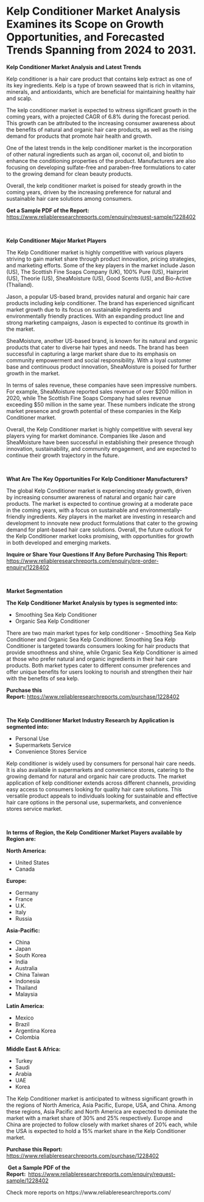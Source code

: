<p><h1>Kelp Conditioner Market Analysis Examines its Scope on Growth Opportunities, and Forecasted Trends Spanning from 2024 to 2031.</h1></p><p><strong>Kelp Conditioner Market Analysis and Latest Trends</strong></p>
<p><p>Kelp conditioner is a hair care product that contains kelp extract as one of its key ingredients. Kelp is a type of brown seaweed that is rich in vitamins, minerals, and antioxidants, which are beneficial for maintaining healthy hair and scalp.</p><p>The kelp conditioner market is expected to witness significant growth in the coming years, with a projected CAGR of 6.8% during the forecast period. This growth can be attributed to the increasing consumer awareness about the benefits of natural and organic hair care products, as well as the rising demand for products that promote hair health and growth.</p><p>One of the latest trends in the kelp conditioner market is the incorporation of other natural ingredients such as argan oil, coconut oil, and biotin to enhance the conditioning properties of the product. Manufacturers are also focusing on developing sulfate-free and paraben-free formulations to cater to the growing demand for clean beauty products.</p><p>Overall, the kelp conditioner market is poised for steady growth in the coming years, driven by the increasing preference for natural and sustainable hair care solutions among consumers.</p></p>
<p><strong>Get a Sample PDF of the Report:&nbsp;</strong> <a href="https://www.reliableresearchreports.com/enquiry/request-sample/1228402">https://www.reliableresearchreports.com/enquiry/request-sample/1228402</a></p>
<p>&nbsp;</p>
<p><strong>Kelp Conditioner Major Market Players</strong></p>
<p><p>The Kelp Conditioner market is highly competitive with various players striving to gain market share through product innovation, pricing strategies, and marketing efforts. Some of the key players in the market include Jason (US), The Scottish Fine Soaps Company (UK), 100% Pure (US), Hairprint (US), Theorie (US), SheaMoisture (US), Good Scents (US), and Bio-Active (Thailand).</p><p>Jason, a popular US-based brand, provides natural and organic hair care products including kelp conditioner. The brand has experienced significant market growth due to its focus on sustainable ingredients and environmentally friendly practices. With an expanding product line and strong marketing campaigns, Jason is expected to continue its growth in the market.</p><p>SheaMoisture, another US-based brand, is known for its natural and organic products that cater to diverse hair types and needs. The brand has been successful in capturing a large market share due to its emphasis on community empowerment and social responsibility. With a loyal customer base and continuous product innovation, SheaMoisture is poised for further growth in the market.</p><p>In terms of sales revenue, these companies have seen impressive numbers. For example, SheaMoisture reported sales revenue of over $200 million in 2020, while The Scottish Fine Soaps Company had sales revenue exceeding $50 million in the same year. These numbers indicate the strong market presence and growth potential of these companies in the Kelp Conditioner market.</p><p>Overall, the Kelp Conditioner market is highly competitive with several key players vying for market dominance. Companies like Jason and SheaMoisture have been successful in establishing their presence through innovation, sustainability, and community engagement, and are expected to continue their growth trajectory in the future.</p></p>
<p>&nbsp;</p>
<p><strong>What Are The Key Opportunities For Kelp Conditioner Manufacturers?</strong></p>
<p><p>The global Kelp Conditioner market is experiencing steady growth, driven by increasing consumer awareness of natural and organic hair care products. The market is expected to continue growing at a moderate pace in the coming years, with a focus on sustainable and environmentally-friendly ingredients. Key players in the market are investing in research and development to innovate new product formulations that cater to the growing demand for plant-based hair care solutions. Overall, the future outlook for the Kelp Conditioner market looks promising, with opportunities for growth in both developed and emerging markets.</p></p>
<p><strong>Inquire or Share Your Questions If Any Before Purchasing This Report:</strong> <a href="https://www.reliableresearchreports.com/enquiry/pre-order-enquiry/1228402">https://www.reliableresearchreports.com/enquiry/pre-order-enquiry/1228402</a></p>
<p>&nbsp;</p>
<p><strong>Market Segmentation</strong></p>
<p><strong>The Kelp Conditioner Market Analysis by types is segmented into:</strong></p>
<p><ul><li>Smoothing Sea Kelp Conditioner</li><li>Organic Sea Kelp Conditioner</li></ul></p>
<p><p>There are two main market types for kelp conditioner - Smoothing Sea Kelp Conditioner and Organic Sea Kelp Conditioner. Smoothing Sea Kelp Conditioner is targeted towards consumers looking for hair products that provide smoothness and shine, while Organic Sea Kelp Conditioner is aimed at those who prefer natural and organic ingredients in their hair care products. Both market types cater to different consumer preferences and offer unique benefits for users looking to nourish and strengthen their hair with the benefits of sea kelp.</p></p>
<p><strong>Purchase this Report:&nbsp;</strong><a href="https://www.reliableresearchreports.com/purchase/1228402">https://www.reliableresearchreports.com/purchase/1228402</a></p>
<p>&nbsp;</p>
<p><strong>The Kelp Conditioner Market Industry Research by Application is segmented into:</strong></p>
<p><ul><li>Personal Use</li><li>Supermarkets Service</li><li>Convenience Stores Service</li></ul></p>
<p><p>Kelp conditioner is widely used by consumers for personal hair care needs. It is also available in supermarkets and convenience stores, catering to the growing demand for natural and organic hair care products. The market application of kelp conditioner extends across different channels, providing easy access to consumers looking for quality hair care solutions. This versatile product appeals to individuals looking for sustainable and effective hair care options in the personal use, supermarkets, and convenience stores service market.</p></p>
<p>&nbsp;</p>
<p><strong>In terms of Region, the Kelp Conditioner Market Players available by Region are:</strong></p>
<p>
    <p> <strong> North America: </strong>
        <ul>
            <li>United States</li>
            <li>Canada</li>
        </ul>
        </p> 
    <p> <strong> Europe: </strong>
        <ul>
            <li>Germany</li>
            <li>France</li>
            <li>U.K.</li>
            <li>Italy</li>
            <li>Russia</li>
        </ul>
        </p> 
    <p> <strong> Asia-Pacific: </strong>
        <ul>
            <li>China</li>
            <li>Japan</li>
            <li>South Korea</li>
            <li>India</li>
            <li>Australia</li>
            <li>China Taiwan</li>
            <li>Indonesia</li>
            <li>Thailand</li>
            <li>Malaysia</li>
        </ul>
        </p> 
    <p> <strong> Latin America: </strong>
        <ul>
            <li>Mexico</li>
            <li>Brazil</li>
            <li>Argentina Korea</li>
            <li>Colombia</li>
        </ul>
        </p> 
    <p> <strong> Middle East & Africa: </strong>
        <ul>
            <li>Turkey</li>
            <li>Saudi</li>
            <li>Arabia</li>
            <li>UAE</li>
            <li>Korea</li>
        </ul>
    </p>
    </p>
<p><p>The Kelp Conditioner market is anticipated to witness significant growth in the regions of North America, Asia Pacific, Europe, USA, and China. Among these regions, Asia Pacific and North America are expected to dominate the market with a market share of 30% and 25% respectively. Europe and China are projected to follow closely with market shares of 20% each, while the USA is expected to hold a 15% market share in the Kelp Conditioner market.</p></p>
<p><strong>Purchase this Report: </strong><a href="https://www.reliableresearchreports.com/purchase/1228402">https://www.reliableresearchreports.com/purchase/1228402</a></p>
<p>&nbsp;<strong>Get a Sample PDF of the Report:&nbsp;&nbsp;</strong><a href="https://www.reliableresearchreports.com/enquiry/request-sample/1228402">https://www.reliableresearchreports.com/enquiry/request-sample/1228402</a></p>
<p><strong></strong></p>
<p>Check more reports on https://www.reliableresearchreports.com/</p>
